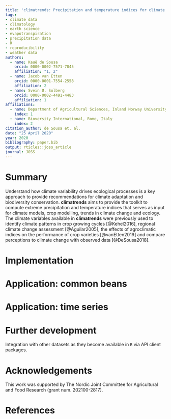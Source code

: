 ```yaml
---
title: 'climatrends: Precipitation and temperature indices for climate variability analysis in R'
tags:
- climate data
- climatology
- earth science
- evapotranspiration
- precipitation data
- R
- reproducibility
- weather data
authors:
  - name: Kauê de Sousa
    orcid: 0000-0002-7571-7845
    affiliation: "1, 2"
  - name: Jacob van Etten
    orcid: 0000-0001-7554-2558
    affiliation: 2
  - name: Svein Ø. Solberg
    orcid: 0000-0002-4491-4483
    affiliation: 1
affiliations:
  - name: Department of Agricultural Sciences, Inland Norway University of Applied Sciences, Hamar, Norway
    index: 1
  - name: Bioversity International, Rome, Italy
    index: 2
citation_author: de Sousa et. al.
date: "25 April 2020"
year: 2020
bibliography: paper.bib
output: rticles::joss_article
journal: JOSS
---
```


# Summary

Understand how climate variability drives ecological processes is a key approach to provide recommendations for climate adaptation and biodiversity conservation. **climatrends** aims to provide the toolkit to compute extreme precipitation and temperature indices that serves as input for climate models, crop modelling, trends in climate change and ecology. The climate variables available in **climatrends** were previously used to identify climate patterns in crop growing cycles [@Kehel2016], regional climate change assessment [@Aguilar2005], the effects of agroclimatic indices on the performance of crop varieties [@vanEtten2019] and compare perceptions to climate change with observed data [@DeSousa2018].

# Implementation


# Application: common beans


# Application: time series 

# Further development
Integration with other datasets as they become available in `R` via API client packages. 

# Acknowledgements

This work was supported by The Nordic Joint Committee for Agricultural and Food Research (grant num. 202100-2817).

# References
